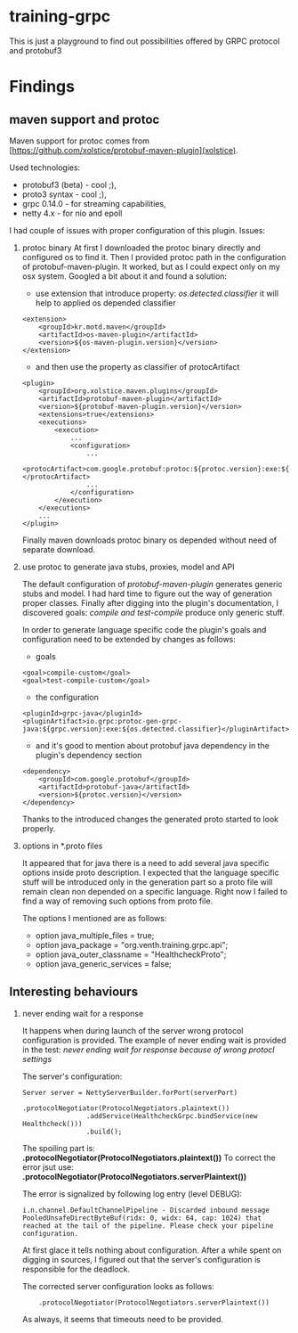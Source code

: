 # training-grpc
This is just a playground to find out possibilities offered by GRPC protocol and protobuf3

# Findings

## maven support and protoc
Maven support for protoc comes from [https://github.com/xolstice/protobuf-maven-plugin](xolstice).

Used technologies:
* protobuf3 (beta) - cool ;),
* proto3 syntax - cool ;),
* grpc 0.14.0 - for streaming capabilities,
* netty 4.x - for nio and epoll

I had couple of issues with proper configuration of this plugin. Issues:

1. protoc binary
    At first I downloaded the protoc binary directly and configured os to find it. Then I provided protoc path in
    the configuration of protobuf-maven-plugin. It worked, but as I could expect only on my osx system. Googled a bit
    about it and found a solution:
    * use extension that introduce property: _os.detected.classifier_ it will help to applied os depended classifier
    ```
    <extension>
        <groupId>kr.motd.maven</groupId>
        <artifactId>os-maven-plugin</artifactId>
        <version>${os-maven-plugin.version}</version>
    </extension>
    ```
    * and then use the property as classifier of protocArtifact
    ```
    <plugin>
        <groupId>org.xolstice.maven.plugins</groupId>
        <artifactId>protobuf-maven-plugin</artifactId>
        <version>${protobuf-maven-plugin.version}</version>
        <extensions>true</extensions>
        <executions>
            <execution>
                ...
                <configuration>
                    ...
                    <protocArtifact>com.google.protobuf:protoc:${protoc.version}:exe:${os.detected.classifier}</protocArtifact>
                    ...
                </configuration>
            </execution>
        </executions>
        ...
    </plugin>

    ```
    Finally maven downloads protoc binary os depended without need of separate download.
2. use protoc to generate java stubs, proxies, model and API

    The default configuration of _protobuf-maven-plugin_ generates generic stubs and model.
    I had hard time to figure out the way of generation proper classes. Finally after digging into
    the plugin's documentation, I discovered goals: _compile and test-compile_
    produce only generic stuff.

    In order to generate language specific code the plugin's goals and configuration need
    to be extended by changes as follows:
    * goals
    ```
    <goal>compile-custom</goal>
    <goal>test-compile-custom</goal>

    ```
    * the configuration
    ```
    <pluginId>grpc-java</pluginId>
    <pluginArtifact>io.grpc:protoc-gen-grpc-java:${grpc.version}:exe:${os.detected.classifier}</pluginArtifact>
    ```
    * and it's good to mention about protobuf java dependency in the plugin's dependency section
    ```
    <dependency>
        <groupId>com.google.protobuf</groupId>
        <artifactId>protobuf-java</artifactId>
        <version>${protoc.version}</version>
    </dependency>
    ```
    Thanks to the introduced changes the generated proto started to look properly.
3. options in *.proto files

    It appeared that for java there is a need to add several java specific options inside proto description.
    I expected that the language specific stuff will be introduced only in the generation part so a proto file will
    remain clean non depended on a specific language. Right now I failed to find a way of removing such options from
    proto file.

    The options I mentioned are as follows:
    * option java_multiple_files = true;
    * option java_package = "org.venth.training.grpc.api";
    * option java_outer_classname = "HealthcheckProto";
    * option java_generic_services = false;

## Interesting behaviours
1. never ending wait for a response

    It happens when during launch of the server wrong protocol configuration is provided.
    The example of never ending wait is provided in the test: _never ending wait for response because of wrong protocl settings_

    The server's configuration:
    ```
    Server server = NettyServerBuilder.forPort(serverPort)
                    .protocolNegotiator(ProtocolNegotiators.plaintext())
                    .addService(HealthcheckGrpc.bindService(new Healthcheck()))
                    .build();
    ```

    The spoiling part is: ****.protocolNegotiator(ProtocolNegotiators.plaintext())****
    To correct the error jsut use: ****.protocolNegotiator(ProtocolNegotiators.serverPlaintext())****

    The error is signalized by following log entry (level DEBUG):
    ```
    i.n.channel.DefaultChannelPipeline - Discarded inbound message PooledUnsafeDirectByteBuf(ridx: 0, widx: 64, cap: 1024) that reached at the tail of the pipeline. Please check your pipeline configuration.
    ```

    At first glace it tells nothing about configuration. After a while spent on digging in sources, I figured out that
    the server's configuration is responsible for the deadlock.

    The corrected server configuration looks as follows:

    ```
        .protocolNegotiator(ProtocolNegotiators.serverPlaintext())
    ```

    As always, it seems that timeouts need to be provided.